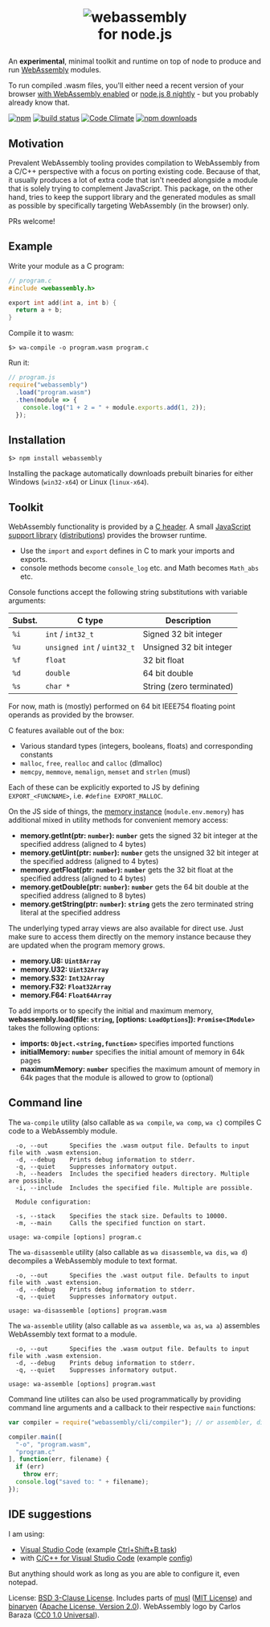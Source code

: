<h1><p align="center"><img src="https://github.com/WebAssembly/web-assembly-logo/raw/master/dist/logo/web-assembly-logo-256px.png" alt="webassembly" /><br />for node.js</p></h1>

An **experimental**, minimal toolkit and runtime on top of node to produce and run [WebAssembly](http://webassembly.org) modules.

To run compiled .wasm files, you'll either need a recent version of your browser [with WebAssembly enabled](http://caniuse.com/#feat=wasm) or [node.js 8 nightly](https://nodejs.org/download/nightly/) - but you probably already know that.

[![npm](https://img.shields.io/npm/v/webassembly.svg)](https://www.npmjs.com/package/webassembly) [![build status](https://travis-ci.org/dcodeIO/webassembly.svg?branch=master)](https://travis-ci.org/dcodeIO/webassembly) [![Code Climate](https://codeclimate.com/github/dcodeIO/webassembly/badges/gpa.svg)](https://codeclimate.com/github/dcodeIO/webassembly) [![npm downloads](https://img.shields.io/npm/dm/webassembly.svg)](https://www.npmjs.com/package/webassembly)

Motivation
----------

Prevalent WebAssembly tooling provides compilation to WebAssembly from a C/C++ perspective with a focus on porting existing code. Because of that, it usually produces a lot of extra code that isn't needed alongside a module that is solely trying to complement JavaScript. This package, on the other hand, tries to keep the support library and the generated modules as small as possible by specifically targeting WebAssembly (in the browser) only.

PRs welcome!

Example
-------

Write your module as a C program:

```c
// program.c
#include <webassembly.h>

export int add(int a, int b) {
  return a + b;
}
```

Compile it to wasm:

```
$> wa-compile -o program.wasm program.c
```

Run it:

```js
// program.js
require("webassembly")
  .load("program.wasm")
  .then(module => {
    console.log("1 + 2 = " + module.exports.add(1, 2));
  });
```

Installation
------------

```
$> npm install webassembly
```

Installing the package automatically downloads prebuilt binaries for either Windows (`win32-x64`) or Linux (`linux-x64`).

Toolkit
-------

WebAssembly functionality is provided by a [C header](https://github.com/dcodeIO/webassembly/blob/master/include/webassembly.h). A small [JavaScript support library](https://github.com/dcodeIO/webassembly/tree/master/src) ([distributions](https://github.com/dcodeIO/webassembly/tree/master/dist)) provides the browser runtime.

* Use the `import` and `export` defines in C to mark your imports and exports.
* console methods become `console_log` etc. and Math becomes `Math_abs` etc.

Console functions accept the following string substitutions with variable arguments:

| Subst. | C type                      | Description
|--------|-----------------------------|-------------------------
| `%i`   | `int` / `int32_t`           | Signed 32 bit integer
| `%u`   | `unsigned int` / `uint32_t` | Unsigned 32 bit integer
| `%f`   | `float`                     | 32 bit float
| `%d`   | `double`                    | 64 bit double
| `%s`   | `char *`                    | String (zero terminated)

For now, math is (mostly) performed on 64 bit IEEE754 floating point operands as provided by the browser.

C features available out of the box:

* Various standard types (integers, booleans, floats) and corresponding constants
* `malloc`, `free`, `realloc` and `calloc` (dlmalloc)
* `memcpy`, `memmove`, `memalign`, `memset` and `strlen` (musl)

Each of these can be explicitly exported to JS by defining `EXPORT_<FUNCNAME>`, i.e. `#define EXPORT_MALLOC`.

On the JS side of things, the [memory instance](https://developer.mozilla.org/en-US/docs/Web/JavaScript/Reference/Global_Objects/WebAssembly/Memory) (`module.env.memory`) has additional mixed in utility methods for convenient memory access:

* **memory.getInt(ptr: `number`): `number`** gets the signed 32 bit integer at the specified address (aligned to 4 bytes)
* **memory.getUint(ptr: `number`): `number`** gets the unsigned 32 bit integer at the specified address (aligned to 4 bytes)
* **memory.getFloat(ptr: `number`): `number`** gets the 32 bit float at the specified address (aligned to 4 bytes)
* **memory.getDouble(ptr: `number`): `number`** gets the 64 bit double at the specified address (aligned to 8 bytes)
* **memory.getString(ptr: `number`): `string`** gets the zero terminated string literal at the specified address

The underlying typed array views are also available for direct use. Just make sure to access them directly on the memory instance because they are updated when the program memory grows.

* **memory.U8: `Uint8Array`**
* **memory.U32: `Uint32Array`**
* **memory.S32: `Int32Array`**
* **memory.F32: `Float32Array`**
* **memory.F64: `Float64Array`**

To add imports or to specify the initial and maximum memory, **webassembly.load(file: `string`, [options: `LoadOptions`]): `Promise<IModule>`** takes the following options:

* **imports: `Object.<string,function>`** specifies imported functions
* **initialMemory: `number`** specifies the initial amount of memory in 64k pages
* **maximumMemory: `number`** specifies the maximum amount of memory in 64k pages that the module is allowed to grow to (optional)

Command line
------------

The `wa-compile` utility (also callable as `wa compile`, `wa comp`, `wa c`) compiles C code to a WebAssembly module.

```
  -o, --out      Specifies the .wasm output file. Defaults to input file with .wasm extension.
  -d, --debug    Prints debug information to stderr.
  -q, --quiet    Suppresses informatory output.
  -h, --headers  Includes the specified headers directory. Multiple are possible.
  -i, --include  Includes the specified file. Multiple are possible.

  Module configuration:

  -s, --stack    Specifies the stack size. Defaults to 10000.
  -m, --main     Calls the specified function on start.

usage: wa-compile [options] program.c
```

The `wa-disassemble` utility (also callable as `wa disassemble`, `wa dis`, `wa d`) decompiles a WebAssembly module to text format.

```
  -o, --out      Specifies the .wast output file. Defaults to input file with .wast extension.
  -d, --debug    Prints debug information to stderr.
  -q, --quiet    Suppresses informatory output.

usage: wa-disassemble [options] program.wasm
```

The `wa-assemble` utility (also callable as `wa assemble`, `wa as`, `wa a`) assembles WebAssembly text format to a module.

```
  -o, --out      Specifies the .wasm output file. Defaults to input file with .wasm extension.
  -d, --debug    Prints debug information to stderr.
  -q, --quiet    Suppresses informatory output.

usage: wa-assemble [options] program.wast
```

Command line utilites can also be used programmatically by providing command line arguments and a callback to their respective `main` functions:

```js
var compiler = require("webassembly/cli/compiler"); // or assembler, disassembler

compiler.main([
  "-o", "program.wasm",
  "program.c"
], function(err, filename) {
  if (err)
    throw err;
  console.log("saved to: " + filename);
});
```

IDE suggestions
---------------

I am using:

* [Visual Studio Code](https://code.visualstudio.com/) (example [Ctrl+Shift+B task](https://github.com/dcodeIO/webassembly/blob/master/.vscode/tasks.json))
* with [C/C++ for Visual Studio Code](https://marketplace.visualstudio.com/items?itemName=ms-vscode.cpptools) (example [config](https://github.com/dcodeIO/webassembly/blob/master/.vscode/c_cpp_properties.json))

But anything should work as long as you are able to configure it, even notepad.

License: [BSD 3-Clause License](https://opensource.org/licenses/BSD-3-Clause). Includes parts of [musl](http://www.musl-libc.org/) ([MIT License](https://opensource.org/licenses/MIT)) and [binaryen](https://github.com/WebAssembly/binaryen) ([Apache License, Version 2.0](https://opensource.org/licenses/Apache-2.0)). WebAssembly logo by Carlos Baraza ([CC0 1.0 Universal](https://creativecommons.org/publicdomain/zero/1.0/)).
